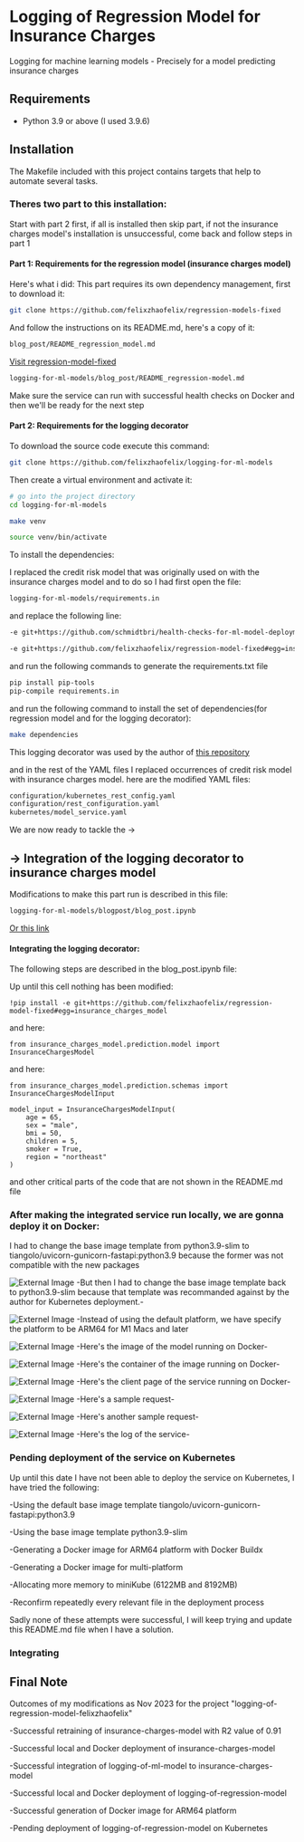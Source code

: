 # Logging of Regression Model for Insurance Charges

Logging for machine learning models - Precisely for a model predicting insurance charges

## Requirements

- Python 3.9 or above (I used 3.9.6)

## Installation 

The Makefile included with this project contains targets that help to automate several tasks.

### Theres two part to this installation:
Start with part 2 first, if all is installed then skip part, if not the insurance charges model's installation is unsuccessful, come back and follow steps in part 1 
#### Part 1: Requirements for the regression model (insurance charges model)
Here's what i did:
This part requires its own dependency management, first to download it:

```bash
git clone https://github.com/felixzhaofelix/regression-models-fixed
```
And follow the instructions on its README.md, here's  a copy of it:
```bash
blog_post/README_regression_model.md
```

[Visit regression-model-fixed](https://github.com/felixzhaofelix/regression-model-fixed/blob/master/README.md)


```bash
logging-for-ml-models/blog_post/README_regression-model.md
```
Make sure the service can run with successful health checks on Docker and then we'll be ready for the next step

#### Part 2: Requirements for the logging decorator

To download the source code execute this command:

```bash
git clone https://github.com/felixzhaofelix/logging-for-ml-models
```

Then create a virtual environment and activate it:

```bash
# go into the project directory
cd logging-for-ml-models

make venv

source venv/bin/activate
```

To install the dependencies:

I replaced the credit risk model that was originally used on with the insurance charges model and
to do so I had first open the file:
```bash
logging-for-ml-models/requirements.in
```
and replace the following line:
```bash
-e git+https://github.com/schmidtbri/health-checks-for-ml-model-deployments#egg=credit_risk_model
```
```bash
-e git+https://github.com/felixzhaofelix/regression-model-fixed#egg=insurance_charges_model
```
and run the following commands to generate the requirements.txt file
```bash
pip install pip-tools
pip-compile requirements.in
```
and run the following command to install the set of dependencies(for regression model and for the logging decorator):
```bash
make dependencies
```

This logging decorator was used by the author of [this repository](https://github.com/schmidtbri/logging-for-ml-models)

and in the rest of the YAML files I replaced occurrences of credit risk model with insurance charges model.
here are the modified YAML files:
```bash
configuration/kubernetes_rest_config.yaml
configuration/rest_configuration.yaml
kubernetes/model_service.yaml
```

We are now ready to tackle the ->
## -> Integration of the logging decorator to insurance charges model

Modifications to make this part run is described in this file:
```bash
logging-for-ml-models/blogpost/blog_post.ipynb
```
[Or this link](https://github.com/uqam-lomagnin/logging-of-regression-model-felixzhaofelix/blob/main/blog_post/blog_post.ipynb)

#### Integrating the logging decorator:
The following steps are described in the blog_post.ipynb file:

Up until this cell nothing has been modified:
```ipynb
!pip install -e git+https://github.com/felixzhaofelix/regression-model-fixed#egg=insurance_charges_model
```
and here:
```ipynb
from insurance_charges_model.prediction.model import InsuranceChargesModel
```
and here:
```ipynb
from insurance_charges_model.prediction.schemas import InsuranceChargesModelInput

model_input = InsuranceChargesModelInput(
    age = 65,
    sex = "male",
    bmi = 50,
    children = 5,
    smoker = True,
    region = "northeast"
)
```
and other critical parts of the code that are not shown in the README.md file

### After making the integrated service run locally, we are gonna deploy it on Docker:

I had to change the base image template from python3.9-slim to tiangolo/uvicorn-gunicorn-fastapi:python3.9
because the former was not compatible with the new packages


![External Image](images/tiangolo.png)
-But then I had to change the base image template back to python3.9-slim because that template was recommanded against by the author for Kubernetes deployment.-


![Externel Image](images/docker_image_arm64.png)
-Instead of using the default platform, we have specify the platform to be ARM64 for M1 Macs and later

![External Image](images/model_docker_image.png)
-Here's the image of the model running on Docker-

![External Image](images/model_docker_container.png)
-Here's the container of the image running on Docker-

![External Image](images/service_client_page.png)
-Here's the client page of the service running on Docker-

![External Image](images/sample_request1.png)
-Here's a sample request-

![External Image](images/sample_request2.png)
-Here's another sample request-

![External Image](images/sample_service_log.png)
-Here's the log of the service-

### Pending deployment of the service on Kubernetes

Up until this date I have not been able to deploy the service on Kubernetes, I have tried the following:

-Using the default base image template tiangolo/uvicorn-gunicorn-fastapi:python3.9

-Using the base image template python3.9-slim

-Generating a Docker image for ARM64 platform with Docker Buildx

-Generating a Docker image for multi-platform

-Allocating more memory to miniKube (6122MB and 8192MB) 

-Reconfirm repeatedly every relevant file in the deployment process

Sadly none of these attempts were successful, I will keep trying and update this README.md file when I have a solution.

### Integrating 

## Final Note
Outcomes of my modifications as Nov 2023 for the project "logging-of-regression-model-felixzhaofelix"

-Successful retraining of insurance-charges-model with R2 value of 0.91

-Successful local and Docker deployment of insurance-charges-model

-Successful integration of logging-of-ml-model to insurance-charges-model

-Successful local and Docker deployment of logging-of-regression-model

-Successful generation of Docker image for ARM64 platform

-Pending deployment of logging-of-regression-model on Kubernetes




